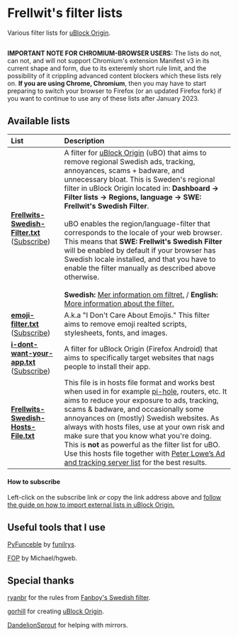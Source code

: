 # Frellwit's filter lists
Various filter lists for [uBlock Origin](https://github.com/gorhill/uBlock).

##

<b>IMPORTANT NOTE FOR CHROMIUM-BROWSER USERS:</b> The lists do not, can not, and will not support Chromium's extension Manifest v3 in its current shape and form, due to its exteremly short rule limit, and the possibility of it crippling advanced content blockers which these lists rely on. **If you are using Chrome, Chromium**, then you may have to start preparing to switch your browser to Firefox (or an updated Firefox fork) if you want to continue to use any of these lists after January 2023.

## Available lists

| List                          | Description                                                             |
|:------------------------------|:------------------------------------------------------------------------|
**[Frellwits-Swedish-Filter.txt](https://raw.githubusercontent.com/lassekongo83/Frellwits-filter-lists/master/Frellwits-Swedish-Filter.txt)** ([Subscribe][Frellwit's Swedish Filter Subscribe]) | A filter for [uBlock Origin](https://github.com/gorhill/uBlock) (uBO) that aims to remove regional Swedish ads, tracking, annoyances, scams + badware, and unnecessary bloat. This is Sweden's regional filter in uBlock Origin located in: **Dashboard -> Filter lists -> Regions, language -> SWE: Frellwit's Swedish Filter**. <br/><br/> uBO enables the region/language-filter that corresponds to the locale of your web browser. This means that **SWE: Frellwit's Swedish Filter** will be enabled by default if your browser has Swedish locale installed, and that you have to enable the filter manually as described above otherwise. <br/><br/> **Swedish:** [Mer information om filtret.](https://github.com/lassekongo83/Frellwits-filter-lists/blob/master/Swedish/filter_info_sv.md) / **English:** [More information about the filter.](https://github.com/lassekongo83/Frellwits-filter-lists/blob/master/Swedish/filter_info_en.md)
| **[emoji-filter.txt](https://raw.githubusercontent.com/lassekongo83/Frellwits-filter-lists/master/emoji-filter.txt)** ([Subscribe][I Don't Care About Emojis Subscribe]) | A.k.a "I Don't Care About Emojis." This filter aims to remove emoji realted scripts, stylesheets, fonts, and images.
| **[i-dont-want-your-app.txt](https://raw.githubusercontent.com/lassekongo83/Frellwits-filter-lists/master/i-dont-want-your-app.txt)** ([Subscribe][I Don't Want Your App Subscribe]) | A filter for uBlock Origin (Firefox Android) that aims to specifically target websites that nags people to install their app.
| **[Frellwits-Swedish-Hosts-File.txt](https://raw.githubusercontent.com/lassekongo83/Frellwits-filter-lists/master/Frellwits-Swedish-Hosts-File.txt)** | This file is in hosts file format and works best when used in for example [pi-hole](https://pi-hole.net/), routers, etc. It aims to reduce your exposure to ads, tracking, scams & badware, and occasionally some annoyances on (mostly) Swedish websites. As always with hosts files, use at your own risk and make sure that you know what you're doing. This is **not** as powerful as the filter list for uBO. Use this hosts file together with [Peter Lowe’s Ad and tracking server list](https://pgl.yoyo.org/adservers/serverlist.php?showintro=0;hostformat=hosts) for the best results.

[Frellwit's Swedish Filter Subscribe]: https://subscribe.adblockplus.org/?location=https://raw.githubusercontent.com/lassekongo83/Frellwits-filter-lists/master/Frellwits-Swedish-Filter.txt&title=Frellwit%27s%20Swedish%20Filter
[deviantJUNK Filter Subscribe]: https://subscribe.adblockplus.org/?location=https://raw.githubusercontent.com/lassekongo83/Frellwits-filter-lists/master/deviantJUNKfilter.txt&title=deviantJUNK%20Filter
[I Don't Care About Emojis Subscribe]: https://subscribe.adblockplus.org/?location=https://raw.githubusercontent.com/lassekongo83/Frellwits-filter-lists/master/emoji-filter.txt&title=I%20Don%27t%20Care%20About%20Emojis
[I Don't Want Your App Subscribe]: https://subscribe.adblockplus.org/?location=https://raw.githubusercontent.com/lassekongo83/Frellwits-filter-lists/master/i-dont-want-your-app.txt&title=I%20Don%27t%20Want%20Your%20App

#### How to subscribe

Left-click on the subscribe link *or* copy the link address above and [follow the guide on how to import external lists in uBlock Origin.](https://github.com/gorhill/uBlock/wiki/Filter-lists-from-around-the-web)

## Useful tools that I use

[PyFunceble](https://github.com/funilrys/PyFunceble) by [funilrys](https://github.com/funilrys).

[FOP](https://hg.adblockplus.org/easylist/file/tip/FOP.py) by Michael/hgweb.

## Special thanks

[ryanbr](https://github.com/ryanbr) for the rules from [Fanboy's Swedish filter](https://github.com/ryanbr/fanboy-adblock/blob/master/firefox-regional/fanboy-adblocklist-swe.txt).

[gorhill](https://github.com/gorhill) for creating [uBlock Origin](https://github.com/gorhill/uBlock).

[DandelionSprout](https://github.com/DandelionSprout) for helping with mirrors.
